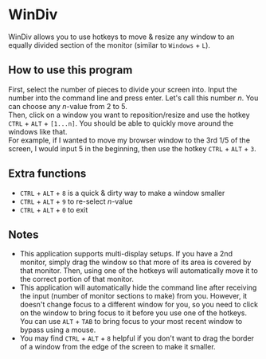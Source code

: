 # WinDiv
WinDiv allows you to use hotkeys to move & resize any window to an equally divided section of the monitor (similar to `Windows` + `L`). 

## How to use this program
First, select the number of pieces to divide your screen into. Input the number into the command line and press enter. Let's call this number _n_. You can choose any _n_-value from 2 to 5. <br/>
Then, click on a window you want to reposition/resize and use the hotkey `CTRL` + `ALT` + `[1...n]`. You should be able to quickly move around the windows like that.<br/>
For example, if I wanted to move my browser window to the 3rd 1/5 of the screen, I would input 5 in the beginning, then use the hotkey `CTRL` + `ALT` + `3`.

## Extra functions
- `CTRL` + `ALT` + `8` is a quick & dirty way to make a window smaller
- `CTRL` + `ALT` + `9` to re-select _n_-value
- `CTRL` + `ALT` + `0` to exit

## Notes
- This application supports multi-display setups. If you have a 2nd monitor, simply drag the window so that more of its area is covered by that monitor. Then, using one of the hotkeys will automatically move it to the correct portion of that monitor.
- This application will automatically hide the command line after receiving the input (number of monitor sections to make) from you. However, it doesn't change focus to a different window for you, so you need to click on the window to bring focus to it before you use one of the hotkeys. You can use `ALT` + `TAB` to bring focus to your most recent window to bypass using a mouse.
- You may find `CTRL` + `ALT` + `8` helpful if you don't want to drag the border of a window from the edge of the screen to make it smaller.
